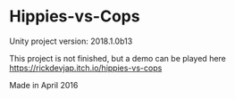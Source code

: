 # Hippies-vs-Cops

Unity project version: 2018.1.0b13

This project is not finished, but a demo can be played here https://rickdevjap.itch.io/hippies-vs-cops

Made in April 2016
